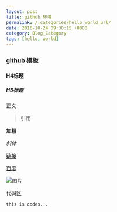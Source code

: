 ```yaml
---
layout: post
title: github 环境
permalink: /:categories/hello_world_url/
date: 2016-10-24 09:30:15 +0800
category: Blog_Category
tags: [hello, world]
---
```


### github 模板

#### H4标题

##### H5标题

正文

> 引用

**加粗**

*斜体*

[链接]({{site.baseurl}}/Hello_Category/hello_world_url/)

[百度](http://www.baidu.com "http://www.baidu.com")

![图片]({{site.baseurl}}/img/hello/test.png)

代码区

```
this is codes...
```


